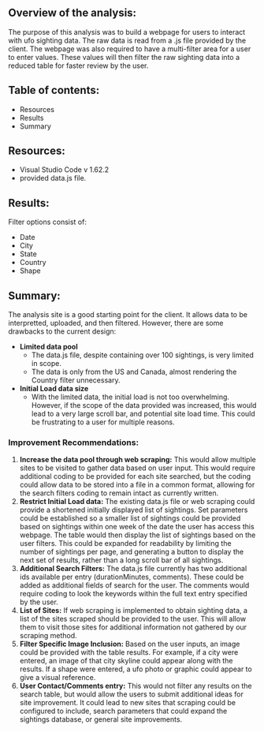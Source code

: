 
## Overview of the analysis:

The purpose of this analysis was to build a webpage for users to interact with ufo sighting data.  The raw data is read from a .js file provided by the client.  The webpage was also required to have a multi-filter area for a user to enter values.  These values will then filter the raw sighting data into a reduced table for faster review by the user.

## Table of contents:
* Resources
* Results
* Summary

## Resources:
- Visual Studio Code v 1.62.2
- provided data.js file.

## Results:
Filter options consist of:
-  Date
-  City
-  State
-  Country
-  Shape


## Summary:

The analysis site is a good starting point for the client.  It allows data to be interpretted, uploaded, and then filtered.  However, there are some drawbacks to the current design:
-  **Limited data pool**
    -  The data.js file, despite containing over 100 sightings, is very limited in scope.
    -  The data is only from the US and Canada, almost rendering the Country filter unnecessary.
-  **Initial Load data size**
    -  With the limited data, the initial load is not too overwhelming.  However, if the scope of the data provided was increased, this would lead to a very large scroll bar, and potential site load time.  This could be frustrating to a user for multiple reasons.

### Improvement Recommendations:
1. **Increase the data pool through web scraping:**  This would allow multiple sites to be visited to gather data based on user input.  This would require additional coding to be provided for each site searched, but the coding could allow data to be stored into a file in a common format, allowing for the search filters coding to remain intact as currently written.
2. **Restrict Initial Load data:** The existing data.js file or web scraping could provide a shortened initially displayed list of sightings.  Set parameters could be established so a smaller list of sightings could be provided based on sightings within one week of the date the user has access this webpage.  The table would then display the list of sightings based on the user filters.  This could be expanded for readability by limiting the number of sightings per page, and generating a button to display the next set of results, rather than a long scroll bar of all sightings.
3. **Additional Search Filters:** The data.js file currently has two additional ids available per entry (durationMinutes, comments).  These could be added as additional fields of search for the user.  The comments would require coding to look the keywords within the full text entry specified by the user.
4. **List of Sites:** If web scraping is implemented to obtain sighting data, a list of the sites scraped should be provided to the user.  This will allow them to visit those sites for additional information not gathered by our scraping method.
5. **Filter Specific Image Inclusion:** Based on the user inputs, an image could be provided with the table results.  For example, if a city were entered, an image of that city skyline could appear along with the results.  If a shape were entered, a ufo photo or graphic could appear to give a visual reference.
6. **User Contact/Comments entry:**  This would not filter any results on the search table, but would allow the users to submit additional ideas for site improvement.  It could lead to new sites that scraping could be configured to include, search parameters that could expand the sightings database, or general site improvements.
